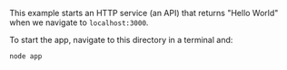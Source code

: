 This example starts an HTTP service (an API) that returns "Hello World" when we navigate to `localhost:3000`.

To start the app, navigate to this directory in a terminal and:
```
node app
```
